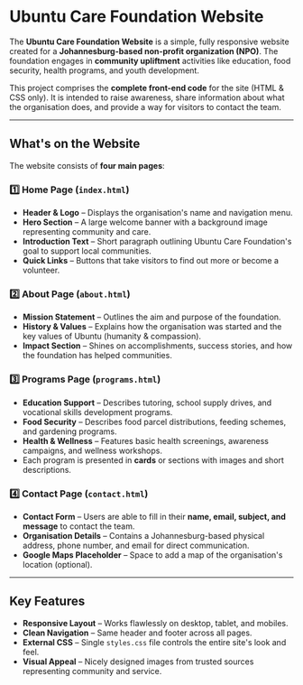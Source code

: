 # Ubuntu Care Foundation Website

The **Ubuntu Care Foundation Website** is a simple, fully responsive website
created for a **Johannesburg-based non-profit organization (NPO)**.
The foundation engages in **community upliftment** activities like education, food
security, health programs, and youth development.

This project comprises the **complete front-end code** for the site (HTML & CSS only).
It is intended to raise awareness, share information about what the organisation does,
and provide a way for visitors to contact the team.

---

##  What's on the Website

The website consists of **four main pages**:

### 1️⃣ Home Page (`index.html`)
- **Header & Logo** – Displays the organisation's name and navigation menu.
- **Hero Section** – A large welcome banner with a background image representing community and care.
- **Introduction Text** – Short paragraph outlining Ubuntu Care Foundation's goal to support local communities.
- **Quick Links** – Buttons that take visitors to find out more or become a volunteer.

### 2️⃣ About Page (`about.html`)
- **Mission Statement** – Outlines the aim and purpose of the foundation.
- **History & Values** – Explains how the organisation was started and the key values of Ubuntu (humanity & compassion).
- **Impact Section** – Shines on accomplishments, success stories, and how the foundation has helped communities.

### 3️⃣ Programs Page (`programs.html`)
- **Education Support** – Describes tutoring, school supply drives, and vocational skills development programs.
- **Food Security** – Describes food parcel distributions, feeding schemes, and gardening programs.
- **Health & Wellness** – Features basic health screenings, awareness campaigns, and wellness workshops.
- Each program is presented in **cards** or sections with images and short descriptions.

### 4️⃣ Contact Page (`contact.html`)
- **Contact Form** – Users are able to fill in their **name, email, subject, and message** to contact the team.
- **Organisation Details** – Contains a Johannesburg-based physical address, phone number, and email for direct communication.
- **Google Maps Placeholder** – Space to add a map of the organisation's location (optional).

---

## Key Features
- **Responsive Layout** – Works flawlessly on desktop, tablet, and mobiles.
- **Clean Navigation** – Same header and footer across all pages.
- **External CSS** – Single `styles.css` file controls the entire site's look and feel.
- **Visual Appeal** – Nicely designed images from trusted sources representing community and service.
